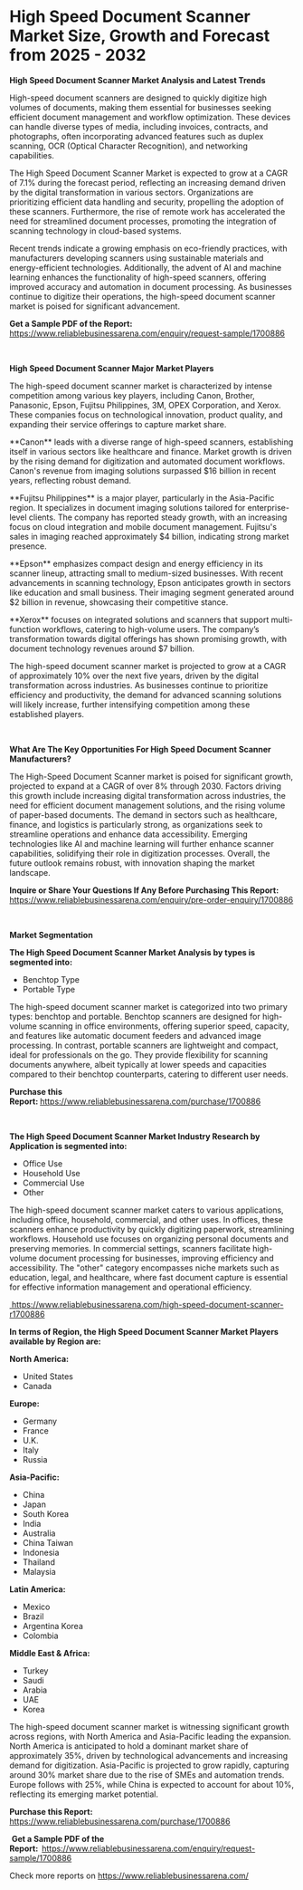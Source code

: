 <p><h1>High Speed Document Scanner Market Size, Growth and Forecast from 2025 - 2032</h1></p><p><strong>High Speed Document Scanner Market Analysis and Latest Trends</strong></p>
<p><p>High-speed document scanners are designed to quickly digitize high volumes of documents, making them essential for businesses seeking efficient document management and workflow optimization. These devices can handle diverse types of media, including invoices, contracts, and photographs, often incorporating advanced features such as duplex scanning, OCR (Optical Character Recognition), and networking capabilities. </p><p>The High Speed Document Scanner Market is expected to grow at a CAGR of 7.1% during the forecast period, reflecting an increasing demand driven by the digital transformation in various sectors. Organizations are prioritizing efficient data handling and security, propelling the adoption of these scanners. Furthermore, the rise of remote work has accelerated the need for streamlined document processes, promoting the integration of scanning technology in cloud-based systems.</p><p>Recent trends indicate a growing emphasis on eco-friendly practices, with manufacturers developing scanners using sustainable materials and energy-efficient technologies. Additionally, the advent of AI and machine learning enhances the functionality of high-speed scanners, offering improved accuracy and automation in document processing. As businesses continue to digitize their operations, the high-speed document scanner market is poised for significant advancement.</p></p>
<p><strong>Get a Sample PDF of the Report:&nbsp;</strong> <a href="https://www.reliablebusinessarena.com/enquiry/request-sample/1700886?utm_campaign=3251&utm_medium=2&utm_source=Github&utm_content=ia&utm_term=11042025&utm_id=high-speed-document-scanner">https://www.reliablebusinessarena.com/enquiry/request-sample/1700886</a></p>
<p>&nbsp;</p>
<p><strong>High Speed Document Scanner Major Market Players</strong></p>
<p><p>The high-speed document scanner market is characterized by intense competition among various key players, including Canon, Brother, Panasonic, Epson, Fujitsu Philippines, 3M, OPEX Corporation, and Xerox. These companies focus on technological innovation, product quality, and expanding their service offerings to capture market share.</p><p>**Canon** leads with a diverse range of high-speed scanners, establishing itself in various sectors like healthcare and finance. Market growth is driven by the rising demand for digitization and automated document workflows. Canon's revenue from imaging solutions surpassed $16 billion in recent years, reflecting robust demand.</p><p>**Fujitsu Philippines** is a major player, particularly in the Asia-Pacific region. It specializes in document imaging solutions tailored for enterprise-level clients. The company has reported steady growth, with an increasing focus on cloud integration and mobile document management. Fujitsu's sales in imaging reached approximately $4 billion, indicating strong market presence.</p><p>**Epson** emphasizes compact design and energy efficiency in its scanner lineup, attracting small to medium-sized businesses. With recent advancements in scanning technology, Epson anticipates growth in sectors like education and small business. Their imaging segment generated around $2 billion in revenue, showcasing their competitive stance.</p><p>**Xerox** focuses on integrated solutions and scanners that support multi-function workflows, catering to high-volume users. The company’s transformation towards digital offerings has shown promising growth, with document technology revenues around $7 billion.</p><p>The high-speed document scanner market is projected to grow at a CAGR of approximately 10% over the next five years, driven by the digital transformation across industries. As businesses continue to prioritize efficiency and productivity, the demand for advanced scanning solutions will likely increase, further intensifying competition among these established players.</p></p>
<p>&nbsp;</p>
<p><strong>What Are The Key Opportunities For High Speed Document Scanner Manufacturers?</strong></p>
<p><p>The High-Speed Document Scanner market is poised for significant growth, projected to expand at a CAGR of over 8% through 2030. Factors driving this growth include increasing digital transformation across industries, the need for efficient document management solutions, and the rising volume of paper-based documents. The demand in sectors such as healthcare, finance, and logistics is particularly strong, as organizations seek to streamline operations and enhance data accessibility. Emerging technologies like AI and machine learning will further enhance scanner capabilities, solidifying their role in digitization processes. Overall, the future outlook remains robust, with innovation shaping the market landscape.</p></p>
<p><strong>Inquire or Share Your Questions If Any Before Purchasing This Report:</strong> <a href="https://www.reliablebusinessarena.com/enquiry/pre-order-enquiry/1700886?utm_campaign=3251&utm_medium=2&utm_source=Github&utm_content=ia&utm_term=11042025&utm_id=high-speed-document-scanner">https://www.reliablebusinessarena.com/enquiry/pre-order-enquiry/1700886</a></p>
<p>&nbsp;</p>
<p><strong>Market Segmentation</strong></p>
<p><strong>The High Speed Document Scanner Market Analysis by types is segmented into:</strong></p>
<p><ul><li>Benchtop Type</li><li>Portable Type</li></ul></p>
<p><p>The high-speed document scanner market is categorized into two primary types: benchtop and portable. Benchtop scanners are designed for high-volume scanning in office environments, offering superior speed, capacity, and features like automatic document feeders and advanced image processing. In contrast, portable scanners are lightweight and compact, ideal for professionals on the go. They provide flexibility for scanning documents anywhere, albeit typically at lower speeds and capacities compared to their benchtop counterparts, catering to different user needs.</p></p>
<p><strong>Purchase this Report:&nbsp;</strong><a href="https://www.reliablebusinessarena.com/purchase/1700886?utm_campaign=3251&utm_medium=2&utm_source=Github&utm_content=ia&utm_term=11042025&utm_id=high-speed-document-scanner">https://www.reliablebusinessarena.com/purchase/1700886</a></p>
<p>&nbsp;</p>
<p><strong>The High Speed Document Scanner Market Industry Research by Application is segmented into:</strong></p>
<p><ul><li>Office Use</li><li>Household Use</li><li>Commercial Use</li><li>Other</li></ul></p>
<p><p>The high-speed document scanner market caters to various applications, including office, household, commercial, and other uses. In offices, these scanners enhance productivity by quickly digitizing paperwork, streamlining workflows. Household use focuses on organizing personal documents and preserving memories. In commercial settings, scanners facilitate high-volume document processing for businesses, improving efficiency and accessibility. The "other" category encompasses niche markets such as education, legal, and healthcare, where fast document capture is essential for effective information management and operational efficiency.</p></p>
<p><a href="https://www.reliablebusinessarena.com/high-speed-document-scanner-r1700886?utm_campaign=3251&utm_medium=2&utm_source=Github&utm_content=ia&utm_term=11042025&utm_id=high-speed-document-scanner">&nbsp;https://www.reliablebusinessarena.com/high-speed-document-scanner-r1700886</a></p>
<p><strong>In terms of Region, the High Speed Document Scanner Market Players available by Region are:</strong></p>
<p>
    <p> <strong> North America: </strong>
        <ul>
            <li>United States</li>
            <li>Canada</li>
        </ul>
        </p> 
    <p> <strong> Europe: </strong>
        <ul>
            <li>Germany</li>
            <li>France</li>
            <li>U.K.</li>
            <li>Italy</li>
            <li>Russia</li>
        </ul>
        </p> 
    <p> <strong> Asia-Pacific: </strong>
        <ul>
            <li>China</li>
            <li>Japan</li>
            <li>South Korea</li>
            <li>India</li>
            <li>Australia</li>
            <li>China Taiwan</li>
            <li>Indonesia</li>
            <li>Thailand</li>
            <li>Malaysia</li>
        </ul>
        </p> 
    <p> <strong> Latin America: </strong>
        <ul>
            <li>Mexico</li>
            <li>Brazil</li>
            <li>Argentina Korea</li>
            <li>Colombia</li>
        </ul>
        </p> 
    <p> <strong> Middle East & Africa: </strong>
        <ul>
            <li>Turkey</li>
            <li>Saudi</li>
            <li>Arabia</li>
            <li>UAE</li>
            <li>Korea</li>
        </ul>
    </p>
    </p>
<p><p>The high-speed document scanner market is witnessing significant growth across regions, with North America and Asia-Pacific leading the expansion. North America is anticipated to hold a dominant market share of approximately 35%, driven by technological advancements and increasing demand for digitization. Asia-Pacific is projected to grow rapidly, capturing around 30% market share due to the rise of SMEs and automation trends. Europe follows with 25%, while China is expected to account for about 10%, reflecting its emerging market potential.</p></p>
<p><strong>Purchase this Report: </strong><a href="https://www.reliablebusinessarena.com/purchase/1700886?utm_campaign=3251&utm_medium=2&utm_source=Github&utm_content=ia&utm_term=11042025&utm_id=high-speed-document-scanner">https://www.reliablebusinessarena.com/purchase/1700886</a></p>
<p>&nbsp;<strong>Get a Sample PDF of the Report:&nbsp;&nbsp;</strong><a href="https://www.reliablebusinessarena.com/enquiry/request-sample/1700886?utm_campaign=3251&utm_medium=2&utm_source=Github&utm_content=ia&utm_term=11042025&utm_id=high-speed-document-scanner">https://www.reliablebusinessarena.com/enquiry/request-sample/1700886</a></p>
<p><strong></strong></p>
<p>Check more reports on <a href="https://www.reliablebusinessarena.com/?utm_campaign=3251&utm_medium=2&utm_source=Github&utm_content=ia&utm_term=11042025&utm_id=high-speed-document-scanner">https://www.reliablebusinessarena.com/</a></p>
